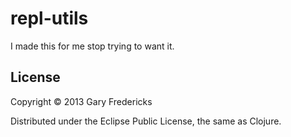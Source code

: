# repl-utils

I made this for me stop trying to want it.

## License

Copyright © 2013 Gary Fredericks

Distributed under the Eclipse Public License, the same as Clojure.
